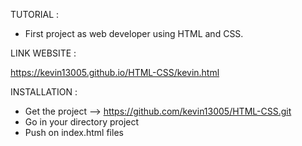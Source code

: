 TUTORIAL :

- First project as web developer using HTML and CSS.


LINK WEBSITE :

https://kevin13005.github.io/HTML-CSS/kevin.html


INSTALLATION :


- Get the project --> https://github.com/kevin13005/HTML-CSS.git
- Go in your directory project
- Push on index.html files
